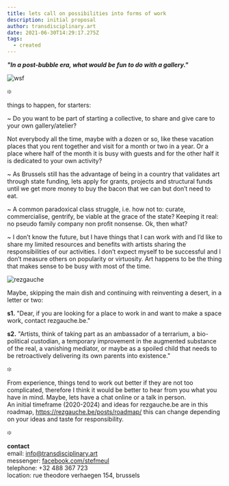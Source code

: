 ```yaml
---
title: lets call on possibilities into forms of work
description: initial proposal
author: transdisciplinary.art
date: 2021-06-30T14:29:17.275Z
tags:
  - created
---
```

***"In a post-bubble era, what would be fun to do with a gallery."***

![wsf](/static/img/img_20210603_104647-copy.jpg "wsf")

፨

things to happen, for starters:

~ Do you want to be part of starting a collective, to share and give care to your own gallery/atelier? 

Not everybody all the time, maybe with a dozen or so, like these vacation places that you rent together and visit for a month or two in a year. Or a place where half of the month it is busy with guests and for the other half it is dedicated to your own activity?

~ As Brussels still has the advantage of being in a country that validates art through state funding, lets apply for grants, projects and structural funds until we get more money to buy the bacon that we can but don’t need to eat.

~ A common paradoxical class struggle, i.e. how not to: curate, commercialise, gentrify, be viable at the grace of the state? Keeping it real: no pseudo family company non profit nonsense. Ok, then what?

~ I don’t know the future, but I have things that I can work with and I’d like to share my limited resources and benefits with artists sharing the responsibilities of our activities. I don’t expect myself to be successful and I don’t measure others on popularity or virtuosity. Art happens to be the thing that makes sense to be busy with most of the time. 

![rezgauche](https://photos.app.goo.gl/KpHTTvasVyEVXubf6 "rg")

Maybe, skipping the main dish and continuing with reinventing a desert, in a letter or two: 

**s1.** "Dear, if you are looking for a place to work in and want to make a space work, contact rezgauche.be." 

**s2.** "Artists, think of taking part as an ambassador of a terrarium, a bio-political custodian, a temporary improvement in the augmented substance of the real, a vanishing mediator, or maybe as a spoiled child that needs to be retroactively delivering its own parents into existence."

፨

From experience, things tend to work out better if they are not too complicated, therefore I think it would be better to hear from you what you have in mind. Maybe, lets have a chat online or a talk in person.\
An initial timeframe (2020-2024) and ideas for rezgauche.be are in this roadmap, <https://rezgauche.be/posts/roadmap/> this can change depending on your ideas and taste for responsibility.

፨

**contact** \
email: [info@transdisciplinary.art](mailto:info@transdisciplinary.art)\
messenger: [facebook.com/stefmeul](https://www.facebook.com/stefmeul)\
telephone: +32 488 367 723\
location: rue theodore verhaegen 154, brussels